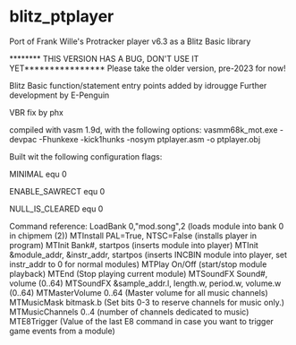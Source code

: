 # blitz_ptplayer
Port of Frank Wille's Protracker player v6.3 as a Blitz Basic library

******** THIS VERSION HAS A BUG, DON'T USE IT YET****************
Please take the older version, pre-2023 for now!

Blitz Basic function/statement entry points added by idrougge
Further development by E-Penguin

VBR fix by phx

compiled with vasm 1.9d, with the following options:
vasmm68k_mot.exe -devpac -Fhunkexe -kick1hunks -nosym  ptplayer.asm -o ptplayer.obj

Built wit the following configuration flags:

MINIMAL		equ	0

ENABLE_SAWRECT	equ	0

NULL_IS_CLEARED	equ	0

Command reference:
LoadBank 0,"mod.song",2 (loads module into bank 0 in chipmem (2))
MTInstall PAL=True, NTSC=False (installs player in program)
MTInit Bank#, startpos (inserts module into player)
MTInit &module_addr, &instr_addr, startpos (inserts INCBIN module into player, set instr_addr to 0 for normal modules)
MTPlay On/Off (start/stop module playback)
MTEnd (Stop playing current module)
MTSoundFX Sound#, volume (0..64)
MTSoundFX &sample_addr.l, length.w, period.w, volume.w (0..64)
MTMasterVolume 0..64 (Master volume for all music channels)
MTMusicMask bitmask.b (Set bits 0-3 to reserve channels for music only.)
MTMusicChannels 0..4 (number of channels dedicated to music)
MTE8Trigger (Value of the last E8 command in case you want to trigger game events from a module)
